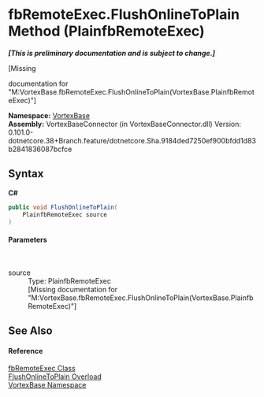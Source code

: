 # fbRemoteExec.FlushOnlineToPlain Method (PlainfbRemoteExec)
 _**\[This is preliminary documentation and is subject to change.\]**_

\[Missing <summary> documentation for "M:VortexBase.fbRemoteExec.FlushOnlineToPlain(VortexBase.PlainfbRemoteExec)"\]

**Namespace:**&nbsp;<a href="N_VortexBase.md">VortexBase</a><br />**Assembly:**&nbsp;VortexBaseConnector (in VortexBaseConnector.dll) Version: 0.101.0-dotnetcore.38+Branch.feature/dotnetcore.Sha.9184ded7250ef900bfdd1d83b2841836087bcfce

## Syntax

**C#**<br />
``` C#
public void FlushOnlineToPlain(
	PlainfbRemoteExec source
)
```


#### Parameters
&nbsp;<dl><dt>source</dt><dd>Type: PlainfbRemoteExec<br />\[Missing <param name="source"/> documentation for "M:VortexBase.fbRemoteExec.FlushOnlineToPlain(VortexBase.PlainfbRemoteExec)"\]</dd></dl>

## See Also


#### Reference
<a href="T_VortexBase_fbRemoteExec.md">fbRemoteExec Class</a><br /><a href="Overload_VortexBase_fbRemoteExec_FlushOnlineToPlain.md">FlushOnlineToPlain Overload</a><br /><a href="N_VortexBase.md">VortexBase Namespace</a><br />